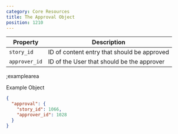 ```yaml
---
category: Core Resources
title: The Approval Object
position: 1210
---
```


| Property | Description |
|---|---|
| `story_id` | ID of content entry that should be approved |
| `approver_id` | ID of the User that should be the approver |
;examplearea

Example Object

```json
{
  "approval": {
    "story_id": 1066,
    "approver_id": 1028
  }
}
```